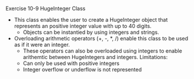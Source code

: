 Exercise 10-9 HugeInteger Class
- This class enables the user to create a HugeInteger object that represents an positive integer value
  with up to 40 digits.
    - Objects can be instantied by using integers and strings.
- Overloading arithmetic operators (+, -, *, /) enable this class to be used as if it were an integer.
    - These operators can also be overloaded using integers to enable arithemtic between HugeIntegers
      and integers.
Limitations:
    - Can only be used with positive integers
    - Integer overflow or underflow is not represented